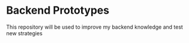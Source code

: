 # Backend Prototypes
 This repository will be used to improve my backend knowledge and test new strategies
